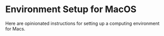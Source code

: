 # Environment Setup for MacOS
Here are opinionated instructions for setting up a computing environment for Macs.